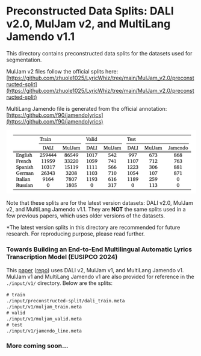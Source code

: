# Preconstructed Data Splits: DALI v2.0, MulJam v2, and MultiLang Jamendo v1.1

This directory contains preconstructed data splits for the datasets used for segmentation.

MulJam v2 files follow the official splits here: [https://github.com/zhuole1025/LyricWhiz/tree/main/MulJam_v2.0/preconstructed-split](https://github.com/zhuole1025/LyricWhiz/tree/main/MulJam_v2.0/preconstructed-split)

MultiLang Jamendo file is generated from the official annotation: [https://github.com/f90/jamendolyrics](https://github.com/f90/jamendolyrics)

![image](utterances.png)

Note that these splits are for the latest version datasets: DALI v2.0, MulJam v2, and MultiLang Jamendo v1.1. 
They are **NOT** the same splits used in a few previous papers, which uses older versions of the datasets.

*The latest version splits in this directory are recommended for future research. For reproducing purpose, please read further.

### Towards Building an End-to-End Multilingual Automatic Lyrics Transcription Model (EUSIPCO 2024)

This [paper](https://qmro.qmul.ac.uk/xmlui/bitstream/handle/123456789/97337/Huang%20Towards%20Building%20an%202024%20Accepted.pdf?sequence=2&isAllowed=y) ([repo](https://github.com/jhuang448/MultilingualALT)) uses DALI v2, MulJam v1, and MultiLang Jamendo v1.
MulJam v1 and MultiLang Jamendo v1 are also provided for reference in the `./input/v1/` directory. Below are the splits:
```
# train
./input/preconstructed-split/dali_train.meta
./input/v1/muljam_train.meta
# valid
./input/v1/muljam_valid.meta
# test
./input/v1/jamendo_line.meta
```

### More coming soon...